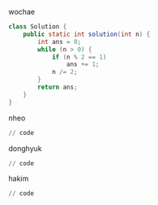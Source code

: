 wochae
```java
class Solution {
    public static int solution(int n) {
        int ans = 0;
        while (n > 0) {
            if (n % 2 == 1)
                ans += 1;
            n /= 2;
        }
        return ans;
    }
}
```
nheo
```py
// code
```
donghyuk
```py
// code
```
hakim
```py
// code
```
